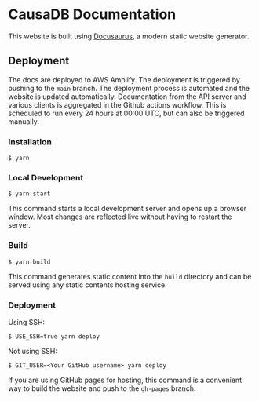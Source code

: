 # CausaDB Documentation

This website is built using [Docusaurus](https://docusaurus.io/), a modern static website generator.

## Deployment

The docs are deployed to AWS Amplify. The deployment is triggered by pushing to the `main` branch. The deployment process is automated and the website is updated automatically. Documentation from the API server and various clients is aggregated in the Github actions workflow. This is scheduled to run every 24 hours at 00:00 UTC, but can also be triggered manually.

### Installation

```
$ yarn
```

### Local Development

```
$ yarn start
```

This command starts a local development server and opens up a browser window. Most changes are reflected live without having to restart the server.

### Build

```
$ yarn build
```

This command generates static content into the `build` directory and can be served using any static contents hosting service.

### Deployment

Using SSH:

```
$ USE_SSH=true yarn deploy
```

Not using SSH:

```
$ GIT_USER=<Your GitHub username> yarn deploy
```

If you are using GitHub pages for hosting, this command is a convenient way to build the website and push to the `gh-pages` branch.
